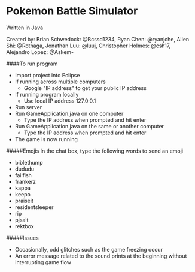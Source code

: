 Pokemon Battle Simulator
========================

Written in Java

Created by:
Brian Schwedock: @Bcssd1234,
Ryan Chen: @ryanjche,
Allen Shi: @Rothaga,
Jonathan Luu: @luuj,
Christopher Holmes: @csh17,
Alejandro Lopez: @Askem-


####To run program
+ Import project into Eclipse
+ If running across multiple computers
  + Google "IP address" to get your public IP address
+ If running program locally
  + Use local IP address 127.0.0.1
+ Run server
+ Run GameApplication.java on one computer
  + Type the IP address when prompted and hit enter
+ Run GameApplication.java on the same or another computer
  + Type the IP address when prompted and hit enter
+ The game is now running


#####Emojis
In the chat box, type the following words to send an emoji
+ biblethump
+ dududu
+ failfish
+ frankerz
+ kappa
+ keepo
+ praiseit
+ residentsleeper
+ rip
+ pjsalt
+ rektbox

#####Issues
+ Occasionally, odd glitches such as the game freezing occur
+ An error message related to the sound prints at the beginning without interrupting game flow
